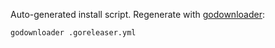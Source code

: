 Auto-generated install script. Regenerate with [godownloader](https://github.com/goreleaser/godownloader):

    godownloader .goreleaser.yml
